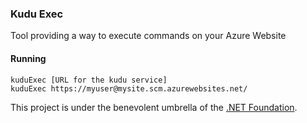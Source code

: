 ### Kudu Exec

Tool providing a way to execute commands on your Azure Website

#### Running

    kuduExec [URL for the kudu service]
    kuduExec https://myuser@mysite.scm.azurewebsites.net/

This project is under the benevolent umbrella of the [.NET Foundation](http://www.dotnetfoundation.org/).
